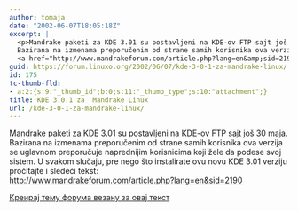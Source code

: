 ```yaml
---
author: tomaja
date: "2002-06-07T18:05:18Z"
excerpt: |
  <p>Mandrake paketi za KDE 3.01 su postavljeni na KDE-ov FTP sajt još 30 maja.<br />
  Bazirana na izmenama preporučenim od strane samih korisnika ova verzija se uglavnom preporučuje naprednijim korisnicima koji žele da podese svoj sistem. U svakom slučaju, pre nego što instalirate ovu novu KDE 3.01 verziju pročitajte i sledeći tekst:<br />
  <a href="http://www.mandrakeforum.com/article.php?lang=en&amp;sid=2190">http://www.mandrakeforum.com/article.php?lang=en&amp;sid=2190</a></p>
guid: https://forum.linuxo.org/2002/06/07/kde-3-0-1-za-mandrake-linux/
id: 175
tc-thumb-fld:
- a:2:{s:9:"_thumb_id";b:0;s:11:"_thumb_type";s:10:"attachment";}
title: KDE 3.0.1 za  Mandrake Linux
url: /kde-3-0-1-za-mandrake-linux/
---
```

Mandrake paketi za KDE 3.01 su postavljeni na KDE-ov FTP sajt još 30 maja.  
Bazirana na izmenama preporučenim od strane samih korisnika ova verzija se uglavnom preporučuje naprednijim korisnicima koji žele da podese svoj sistem. U svakom slučaju, pre nego što instalirate ovu novu KDE 3.01 verziju pročitajte i sledeći tekst:  
<http://www.mandrakeforum.com/article.php?lang=en&sid=2190>

[Креирај тему форума везану за овај текст](https://linuxo.org/nova-tema-na-forumu/?se_pid=175)